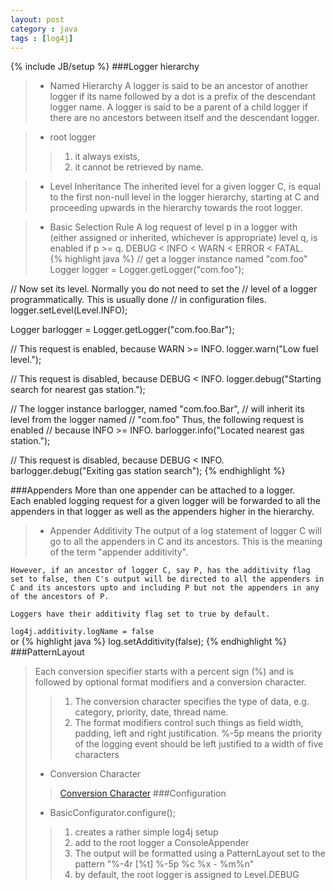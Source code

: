 ```yaml
---
layout: post
category : java
tags : [log4j]
---
```

{% include JB/setup %}
###Logger hierarchy
>+ Named Hierarchy
    A logger is said to be an ancestor of another logger if its name followed by a dot is a prefix of the descendant logger name. A logger is said to be a parent of a child logger if there are no ancestors between itself and the descendant logger.  

>+ root logger
>>1. it always exists,
>>2. it cannot be retrieved by name.  

>+ Level Inheritance
	The inherited level for a given logger C, is equal to the first non-null level in the logger hierarchy, starting at C and proceeding upwards in the hierarchy towards the root logger.  

<!--more-->

>+ Basic Selection Rule
	A log request of level p in a logger with (either assigned or inherited, whichever is appropriate) level q, is enabled if p >= q.
	DEBUG < INFO < WARN < ERROR < FATAL.  
{% highlight java %}
   // get a logger instance named "com.foo"
   Logger  logger = Logger.getLogger("com.foo");

   // Now set its level. Normally you do not need to set the
   // level of a logger programmatically. This is usually done
   // in configuration files.
   logger.setLevel(Level.INFO);

   Logger barlogger = Logger.getLogger("com.foo.Bar");

   // This request is enabled, because WARN >= INFO.
   logger.warn("Low fuel level.");

   // This request is disabled, because DEBUG < INFO.
   logger.debug("Starting search for nearest gas station.");

   // The logger instance barlogger, named "com.foo.Bar",
   // will inherit its level from the logger named
   // "com.foo" Thus, the following request is enabled
   // because INFO >= INFO.
   barlogger.info("Located nearest gas station.");

   // This request is disabled, because DEBUG < INFO.
   barlogger.debug("Exiting gas station search");
{% endhighlight %}

###Appenders
	More than one appender can be attached to a logger.  
	Each enabled logging request for a given logger will be forwarded to all the appenders in that logger as well as the appenders higher in the hierarchy.   
>+ Appender Additivity
	The output of a log statement of logger C will go to all the appenders in C and its ancestors. This is the meaning of the term "appender additivity".

	However, if an ancestor of logger C, say P, has the additivity flag set to false, then C's output will be directed to all the appenders in C and its ancestors upto and including P but not the appenders in any of the ancestors of P.

	Loggers have their additivity flag set to true by default.  

`log4j.additivity.logName = false`  
or
{% highlight java %}
log.setAdditivity(false);
{% endhighlight %}
###PatternLayout
>Each conversion specifier starts with a percent sign (%) and is followed by optional format modifiers and a conversion character.
>>1. The conversion character specifies the type of data, e.g. category, priority, date, thread name.
>>2. The format modifiers control such things as field width, padding, left and right justification.
	%-5p means the priority of the logging event should be left justified to a width of five characters  
>+ Conversion Character  
>>[Conversion Character](http://logging.apache.org/log4j/1.2/apidocs/org/apache/log4j/PatternLayout.html)
###Configuration
>+ BasicConfigurator.configure();
>>1. creates a rather simple log4j setup
>>2. add to the root logger a ConsoleAppender
>>3. The output will be formatted using a PatternLayout set to the pattern "%-4r \[%t\] %-5p %c %x - %m%n"
>>4. by default, the root logger is assigned to Level.DEBUG





